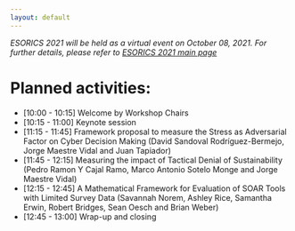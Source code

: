 ```yaml
---
layout: default
---
```

*ESORICS 2021 will be held as a virtual event on October 08, 2021. For further details, please refer to [ESORICS 2021 main page](https://esorics2021.athene-center.de/index.php)*

# Planned activities:
* [10:00 - 10:15] Welcome by Workshop Chairs
* [10:15 - 11:00] Keynote session
* [11:15 - 11:45] Framework proposal to measure the Stress as Adversarial Factor on Cyber Decision Making (David Sandoval Rodríguez-Bermejo, Jorge Maestre Vidal and Juan Tapiador)
* [11:45 - 12:15] Measuring the impact of Tactical Denial of Sustainability (Pedro Ramon Y Cajal Ramo, Marco Antonio Sotelo Monge and Jorge Maestre Vidal)
* [12:15 - 12:45] A Mathematical Framework for Evaluation of SOAR Tools with Limited Survey Data (Savannah Norem, Ashley Rice, Samantha Erwin, Robert Bridges, Sean Oesch and Brian Weber)
* [12:45 - 13:00] Wrap-up and closing
